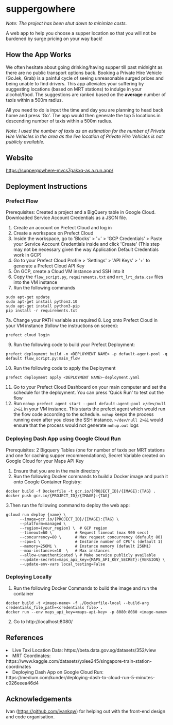 # suppergowhere
*Note: The project has been shut down to minimize costs.*

A web app to help you choose a supper location so that you will not be burdened by surge pricing on your way back!

## How the App Works
We often hesitate about going drinking/having supper till past midnight as there are no public transport options back. Booking a Private Hire Vehicle (GoJek, Grab) is a painful cycle of seeing unreasonable surged prices and being unable to find drivers. This app alleviates your suffering by suggesting locations (based on MRT stations) to indulge in your alcohol/food. The suggestions are ranked based on the **average** number of taxis within a 500m radius. 

All you need to do is input the time and day you are planning to head back home and press 'Go'. The app would then generate the top 5 locations in descending number of taxis within a 500m radius.

*Note: I used the number of taxis as an estimation for the number of Private Hire Vehicles in the area as the live location of Private Hire Vehicles is not publicly available.*

## Website
https://suppergowhere-mvcs7gakxq-as.a.run.app/

## Deployment Instructions
### Prefect Flow
Prerequisites: Created a project and a BigQuery table in Google Cloud. Downloaded Service Account Credentials as a JSON file.
1. Create an account on Prefect Cloud and log in
2. Create a workspace on Prefect Cloud
3. Inside the workspace, go to 'Blocks' > '+' > 'GCP Credentials' > Paste your Service Account Credentials inside and click 'Create' (This step may not be necessary given the way Application Default Credentials work in GCP)
4. Go to your Prefect Cloud Profile > 'Settings' > 'API Keys' > '+' to generate a Prefect Cloud API Key
5. On GCP, create a Cloud VM instance and SSH into it
6. Copy the `flow_script.py`, `requirements.txt` and `mrt_lrt_data.csv` files into the VM instance
7. Run the following commands
```
sudo apt-get update
sudo apt-get install python3.10
sudo apt-get install python3-pip
pip install -r requirements.txt
```
7a. Change your PATH variable as required
8. Log onto Prefect Cloud in your VM instance (follow the instructions on screen):
```
prefect cloud login
```
9. Run the following code to build your Prefect Deployment:
```
prefect deployment build -n <DEPLOYMENT NAME> -p default-agent-pool -q default flow_script.py:main_flow
```
10. Run the following code to apply the Deployment
```
prefect deployment apply <DEPLOYMENT NAME>-deployment.yaml
```
11. Go to your Prefect Cloud Dashboard on your main computer and set the schedule for the deployment. You can press 'Quick Run' to test out the flow
12. Run ```nohup prefect agent start --pool default-agent-pool >/dev/null 2>&1``` in your VM instance. This starts the prefect agent which would run the flow code according to the schedule. `nohup` keeps the process running even after you close the SSH instance. `>/dev/null 2>&1` would ensure that the process would not generate `nohup.out` logs


### Deploying Dash App using Google Cloud Run
Prerequisites: 2 Bigquery Tables (one for number of taxis per MRT stations and one for caching supper recommendations), Secret Variable created on Google Cloud for your Maps API Key
1. Ensure that you are in the main directory
2. Run the following Docker commands to build a Docker image and push it onto Google Container Registry: 
```
docker build -f Dockerfile -t gcr.io/{PROJECT_ID}/{IMAGE}:{TAG} .
docker push gcr.io/{PROJECT_ID}/{IMAGE}:{TAG}
```
3.Then run the following command to deploy the web app:
```
gcloud run deploy {name} \
      --image=gcr.io/{PROJECT_ID}/{IMAGE}:{TAG} \
      --platform=managed \
      --region={your_region} \  # GCP region
      --timeout=60 \          # Request timeout (max 900 secs)
      --concurrency=80 \      # Max request concurrency (default 80)
      --cpu=1 \               # Instance number of CPU's (default 1)
      --memory=256Mi \        # Instance memory (default 256Mi)
      --max-instances=10  \   # Max instances
      --allow-unauthenticated \ # Make service publicly available
      --update-secrets=maps_api_key={MAPS_API_KEY_SECRET}:{VERSION} \
      --update-env-vars local_testing=False
```

### Deploying Locally
1. Run the following Docker Commands to build the image and run the container
```
docker build -t <image-name> -f ./Dockerfile-local --build-arg credentials_file_path=<credentials file> .
docker run --env maps_api_key=<maps-api-key> -p 8080:8080 <image-name>
```
2. Go to http://localhost:8080/


## References
<li> Live Taxi Location Data: https://beta.data.gov.sg/datasets/352/view
<li> MRT Coordinates: https://www.kaggle.com/datasets/yxlee245/singapore-train-station-coordinates
<li> Deploying Dash App on Google Cloud Run: https://medium.com/kunder/deploying-dash-to-cloud-run-5-minutes-c026eeea46d4

## Acknowledgements
Ivan (https://github.com/ivankqw) for helping out with the front-end design and code organisation.

